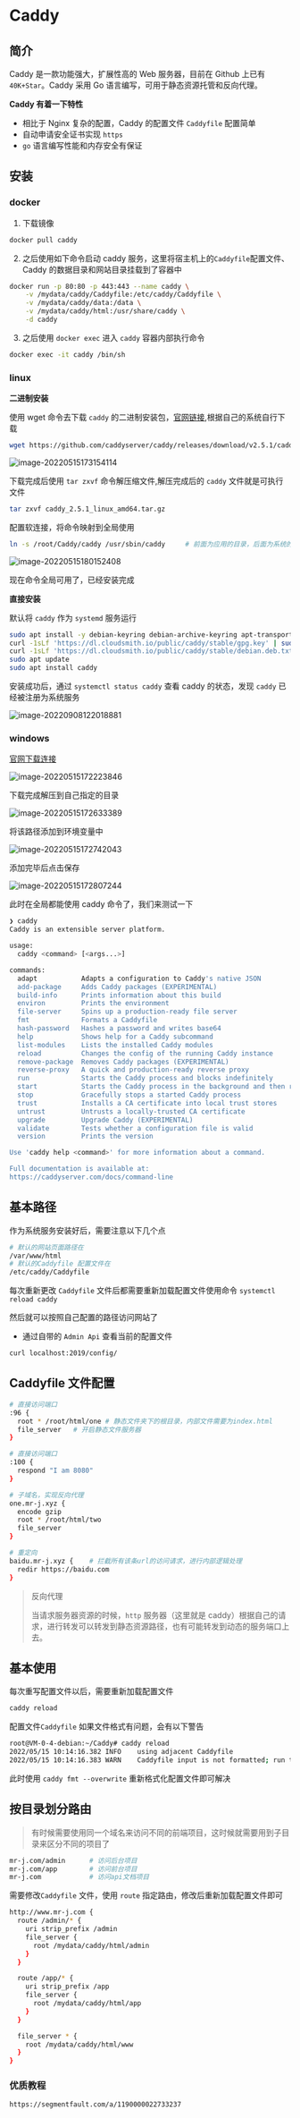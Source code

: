 # Caddy

## 简介

Caddy 是一款功能强大，扩展性高的 Web 服务器，目前在 Github 上已有`40K+Star`。Caddy 采用 Go 语言编写，可用于静态资源托管和反向代理。

**Caddy 有着一下特性**

- 相比于 Nginx 复杂的配置，Caddy 的配置文件 `Caddyfile` 配置简单
- 自动申请安全证书实现 `https`
- `go` 语言编写性能和内存安全有保证

## 安装

### docker

1. 下载镜像

```sh
docker pull caddy
```

2. 之后使用如下命令启动 caddy 服务，这里将宿主机上的`Caddyfile`配置文件、Caddy 的数据目录和网站目录挂载到了容器中

```sh
docker run -p 80:80 -p 443:443 --name caddy \
    -v /mydata/caddy/Caddyfile:/etc/caddy/Caddyfile \
    -v /mydata/caddy/data:/data \
    -v /mydata/caddy/html:/usr/share/caddy \
    -d caddy
```

3. 之后使用 `docker exec` 进入 `caddy` 容器内部执行命令

```sh
docker exec -it caddy /bin/sh
```

### linux

**二进制安装**

使用 wget 命令去下载 `caddy` 的二进制安装包，[官网链接](https://github.com/caddyserver/caddy/releases),根据自己的系统自行下载

```sh
wget https://github.com/caddyserver/caddy/releases/download/v2.5.1/caddy_2.5.1_linux_amd64.tar.gz
```

![image-20220515173154114](http://i0.hdslb.com/bfs/album/fa30d0ba8e9c8dbd71f5902f7d456a19b2ff94fa.png)

下载完成后使用 `tar zxvf` 命令解压缩文件,解压完成后的 `caddy` 文件就是可执行文件

```sh
tar zxvf caddy_2.5.1_linux_amd64.tar.gz
```

配置软连接，将命令映射到全局使用

```sh
ln -s /root/Caddy/caddy /usr/sbin/caddy		# 前面为应用的目录，后面为系统的路径
```

![image-20220515180152408](http://i0.hdslb.com/bfs/album/cca8d3b79c3e9442761e87d70d75f04a1cb50458.png)

现在命令全局可用了，已经安装完成

**直接安装**

默认将 `caddy` 作为 `systemd` 服务运行

``` sh
sudo apt install -y debian-keyring debian-archive-keyring apt-transport-https
curl -1sLf 'https://dl.cloudsmith.io/public/caddy/stable/gpg.key' | sudo gpg --dearmor -o /usr/share/keyrings/caddy-stable-archive-keyring.gpg
curl -1sLf 'https://dl.cloudsmith.io/public/caddy/stable/debian.deb.txt' | sudo tee /etc/apt/sources.list.d/caddy-stable.list
sudo apt update
sudo apt install caddy
```

安装成功后，通过 `systemctl status caddy` 查看 caddy 的状态，发现 `caddy` 已经被注册为系统服务

![image-20220908122018881](https://i0.hdslb.com/bfs/album/8d0aecae69ab1a1bdf80ee9e6a712f152d0ed46c.png)

### windows

[官网下载连接](https://github.com/caddyserver/caddy/releases)

![image-20220515172223846](http://i0.hdslb.com/bfs/album/456867dd0fe519e88c4e340b8a8b464f6ac547fe.png)

下载完成解压到自己指定的目录

![image-20220515172633389](http://i0.hdslb.com/bfs/album/5703982e50e2c4fe7cfd24a63b1c51a1781b3547.png)

将该路径添加到环境变量中

![image-20220515172742043](http://i0.hdslb.com/bfs/album/35401ab5019d01ae64a3759d1d4ca155b40ce294.png)

添加完毕后点击保存

![image-20220515172807244](http://i0.hdslb.com/bfs/album/a1744115303878b5f8e03d69025c9aabffaa51ec.png)

此时在全局都能使用 caddy 命令了，我们来测试一下

```sh
❯ caddy
Caddy is an extensible server platform.

usage:
  caddy <command> [<args...>]

commands:
  adapt           Adapts a configuration to Caddy's native JSON
  add-package     Adds Caddy packages (EXPERIMENTAL)
  build-info      Prints information about this build
  environ         Prints the environment
  file-server     Spins up a production-ready file server
  fmt             Formats a Caddyfile
  hash-password   Hashes a password and writes base64
  help            Shows help for a Caddy subcommand
  list-modules    Lists the installed Caddy modules
  reload          Changes the config of the running Caddy instance
  remove-package  Removes Caddy packages (EXPERIMENTAL)
  reverse-proxy   A quick and production-ready reverse proxy
  run             Starts the Caddy process and blocks indefinitely
  start           Starts the Caddy process in the background and then returns
  stop            Gracefully stops a started Caddy process
  trust           Installs a CA certificate into local trust stores
  untrust         Untrusts a locally-trusted CA certificate
  upgrade         Upgrade Caddy (EXPERIMENTAL)
  validate        Tests whether a configuration file is valid
  version         Prints the version

Use 'caddy help <command>' for more information about a command.

Full documentation is available at:
https://caddyserver.com/docs/command-line
```

## 基本路径

作为系统服务安装好后，需要注意以下几个点

```sh
# 默认的网站页面路径在
/var/www/html
# 默认的Caddyfile 配置文件在
/etc/caddy/Caddyfile
```

每次重新更改 `Caddyfile` 文件后都需要重新加载配置文件使用命令 `systemctl reload caddy`

然后就可以按照自己配置的路径访问网站了

* 通过自带的 `Admin Api` 查看当前的配置文件

``` sh
curl localhost:2019/config/
```





## Caddyfile 文件配置

```sh
# 直接访问端口
:96 {
  root * /root/html/one # 静态文件夹下的根目录，内部文件需要为index.html
  file_server	# 开启静态文件服务器
}

# 直接访问端口
:100 {
  respond "I am 8080"
}

# 子域名，实现反向代理
one.mr-j.xyz {
  encode gzip
  root * /root/html/two
  file_server
}

# 重定向
baidu.mr-j.xyz {	# 拦截所有该条url的访问请求，进行内部逻辑处理
  redir https://baidu.com
}
```

> 反向代理
>
> 当请求服务器资源的时候，`http` 服务器（这里就是 caddy）根据自己的请求，进行转发可以转发到静态资源路径，也有可能转发到动态的服务端口上去。

## 基本使用

每次重写配置文件以后，需要重新加载配置文件

```sh
caddy reload
```

配置文件`Caddyfile` 如果文件格式有问题，会有以下警告

```sh
root@VM-0-4-debian:~/Caddy# caddy reload
2022/05/15 10:14:16.382 INFO    using adjacent Caddyfile
2022/05/15 10:14:16.383 WARN    Caddyfile input is not formatted; run the 'caddy fmt' command to fix inconsistencies     {"adapter": "caddyfile", "file": "Caddyfile", "line": 4}
```

此时使用 `caddy fmt --overwrite` 重新格式化配置文件即可解决

## 按目录划分路由

> 有时候需要使用同一个域名来访问不同的前端项目，这时候就需要用到子目录来区分不同的项目了

```sh
mr-j.com/admin		# 访问后台项目
mr-j.com/app		# 访问前台项目
mr-j.com		    # 访问api文档项目
```

需要修改`Caddyfile` 文件，使用 `route` 指定路由，修改后重新加载配置文件即可

```sh
http://www.mr-j.com {
  route /admin/* {
    uri strip_prefix /admin
    file_server {
      root /mydata/caddy/html/admin
    }
  }

  route /app/* {
    uri strip_prefix /app
    file_server {
      root /mydata/caddy/html/app
    }
  }

  file_server * {
    root /mydata/caddy/html/www
  }
}
```

### 优质教程

`https://segmentfault.com/a/1190000022733237`

